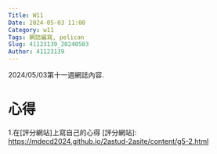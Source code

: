 ```yaml
---
Title: W11
Date: 2024-05-03 11:00
Category: w11
Tags: 網誌編寫, pelican
Slug: 41123139_20240503
Author: 41123139
---
```


2024/05/03第十一週網誌內容.

<!-- PELICAN_END_SUMMARY -->

# 心得
1.在[評分網站]上寫自己的心得
[評分網站]: https://mdecd2024.github.io/2astud-2asite/content/g5-2.html
